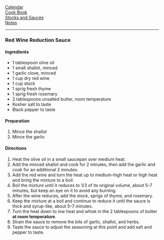 [Calendar](https://github.com/vmsmith/EDT/blob/master/calendar.md)    
[Cook Book](https://github.com/vmsmith/CookBook/blob/master/README.md)      
[Stocks and Sauces](https://github.com/vmsmith/CookBook/blob/master/sauces.md)      
[Notes](https://github.com/vmsmith/CookBook/blob/master/notes.md)    

-----  

### Red Wine Reduction Sauce  

#### Ingredients  
* 1 tablespoon olive oil    
* 1 small shallot, minced    
* 1 garlic clove, minced    
* 1 cup dry red wine    
* 1 cup stock   
* 1 sprig fresh thyme    
* 1 sprig fresh rosemary    
* 2 tablespoons unsalted butter, room temperature    
* Kosher salt to taste    
* Black pepper to taste   

#### Preparation  
1. Mince the shallot
2. Mince the garlic   

#### Directions  
1. Heat the olive oil in a small saucepan over medium heat.
2. Add the minced shallot and cook for 2 minutes, then add the garlic and cook for an additional 2 minutes.
3. Add the red wine and turn the heat up to medium-high heat or high heat and bring the mixture to a boil.
4. Boil the mixture until it reduces to 1/3 of its original volume, about 5–7 minutes, but keep an eye on it to avoid any burning.
5. After the wine reduces, add the stock, sprigs of thyme, and rosemary.
6. Keep the mixture at a boil and continue to reduce it until the sauce is thick and syrup-like, about 5–7 minutes.
7. Turn the heat down to low heat and whisk in the 2 tablespoons of butter **at room temperature**.   
8. Strain the sauce to remove the bits of garlic, shallot, and herbs.
9. Taste the sauce to adjust the seasoning at this point and add salt and pepper to taste.
